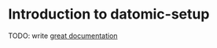 # Introduction to datomic-setup

TODO: write [great documentation](http://jacobian.org/writing/what-to-write/)
